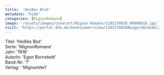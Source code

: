 ```yaml
---
title:  'Heißes Blut'
metadate: "hide"
categories: [MignonRomane]
image: '/assets/images/coverart/Mignon-Romane/1192278038_00000010.jpg'
visit: 'https://portal.dnb.de/bookviewer/view/1192278038#page/n0/mode/2up'
---
```

Titel: 'Heißes Blut' <br>
Serie: 'MignonRomane' <br>
Jahr: '1916' <br>
AutorIn: 'Egon Bornstedt' <br>
Band-Nr: '?' <br>
Verlag: ' MignonVerl'